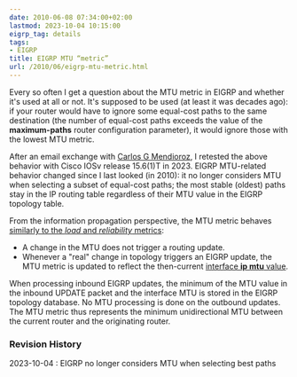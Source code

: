 ```yaml
---
date: 2010-06-08 07:34:00+02:00
lastmod: 2023-10-04 10:15:00
eigrp_tag: details
tags:
- EIGRP
title: EIGRP MTU “metric”
url: /2010/06/eigrp-mtu-metric.html
---
```

Every so often I get a question about the MTU metric in EIGRP and whether it's used at all or not. It's supposed to be used (at least it was decades ago): if your router would have to ignore some equal-cost paths to the same destination (the number of equal-cost paths exceeds the value of the **maximum-paths** router configuration parameter), it would ignore those with the lowest MTU metric.

After an email exchange with [Carlos G Mendioroz](https://www.linkedin.com/in/carlos-g-mendioroz-7230851/), I retested the above behavior with Cisco IOSv release 15.6(1)T in 2023. EIGRP MTU-related behavior changed since I last looked (in 2010): it no longer considers MTU when selecting a subset of equal-cost paths; the most stable (oldest) paths stay in the IP routing table regardless of their MTU value in the EIGRP topology table.
<!--more-->
From the information propagation perspective, the MTU metric behaves [similarly to the *load* and *reliability* metrics](https://blog.ipspace.net/2009/06/eigrp-load-and-reliability-metrics.html):

-   A change in the MTU does not trigger a routing update.
-   Whenever a "real" change in topology triggers an EIGRP update, the MTU metric is updated to reflect the then-current [interface **ip mtu** value](https://blog.ipspace.net/2007/10/tale-of-three-mtus.html).

When processing inbound EIGRP updates, the minimum of the MTU value in the inbound UPDATE packet and the interface MTU is stored in the EIGRP topology database. No MTU processing is done on the outbound updates. The MTU metric thus represents the minimum unidirectional MTU between the current router and the originating router.

### Revision History

2023-10-04
: EIGRP no longer considers MTU when selecting best paths

